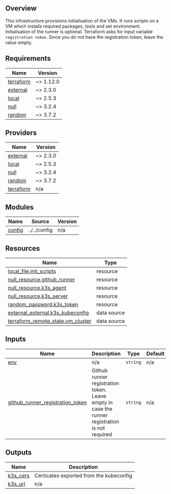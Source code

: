 ## Overview
This infrastructure provisions initialisation of the VMs. It runs scripts on a VM which installs required packages, tools and set environment. Initialisation of the runner is optional. Terraform asks for input variable `registration token`. Since you do not have the registration token, leave the value empty.

<!-- BEGIN_TF_DOCS -->
## Requirements

| Name | Version |
|------|---------|
| <a name="requirement_terraform"></a> [terraform](#requirement\_terraform) | ~> 1.12.0 |
| <a name="requirement_external"></a> [external](#requirement\_external) | ~> 2.3.0 |
| <a name="requirement_local"></a> [local](#requirement\_local) | ~> 2.5.3 |
| <a name="requirement_null"></a> [null](#requirement\_null) | ~> 3.2.4 |
| <a name="requirement_random"></a> [random](#requirement\_random) | ~> 3.7.2 |

## Providers

| Name | Version |
|------|---------|
| <a name="provider_external"></a> [external](#provider\_external) | ~> 2.3.0 |
| <a name="provider_local"></a> [local](#provider\_local) | ~> 2.5.3 |
| <a name="provider_null"></a> [null](#provider\_null) | ~> 3.2.4 |
| <a name="provider_random"></a> [random](#provider\_random) | ~> 3.7.2 |
| <a name="provider_terraform"></a> [terraform](#provider\_terraform) | n/a |

## Modules

| Name | Source | Version |
|------|--------|---------|
| <a name="module_config"></a> [config](#module\_config) | ../../config | n/a |

## Resources

| Name | Type |
|------|------|
| [local_file.init_scripts](https://registry.terraform.io/providers/hashicorp/local/latest/docs/resources/file) | resource |
| [null_resource.github_runner](https://registry.terraform.io/providers/hashicorp/null/latest/docs/resources/resource) | resource |
| [null_resource.k3s_agent](https://registry.terraform.io/providers/hashicorp/null/latest/docs/resources/resource) | resource |
| [null_resource.k3s_server](https://registry.terraform.io/providers/hashicorp/null/latest/docs/resources/resource) | resource |
| [random_password.k3s_token](https://registry.terraform.io/providers/hashicorp/random/latest/docs/resources/password) | resource |
| [external_external.k3s_kubeconfig](https://registry.terraform.io/providers/hashicorp/external/latest/docs/data-sources/external) | data source |
| [terraform_remote_state.vm_cluster](https://registry.terraform.io/providers/hashicorp/terraform/latest/docs/data-sources/remote_state) | data source |

## Inputs

| Name | Description | Type | Default | Required |
|------|-------------|------|---------|:--------:|
| <a name="input_env"></a> [env](#input\_env) | n/a | `string` | n/a | yes |
| <a name="input_github_runner_registration_token"></a> [github\_runner\_registration\_token](#input\_github\_runner\_registration\_token) | Github runner registration token. Leave empty in case the runner registration is not required | `string` | n/a | yes |

## Outputs

| Name | Description |
|------|-------------|
| <a name="output_k3s_cers"></a> [k3s\_cers](#output\_k3s\_cers) | Certicates exported from the kubeconfig |
| <a name="output_k3s_url"></a> [k3s\_url](#output\_k3s\_url) | n/a |
<!-- END_TF_DOCS -->

